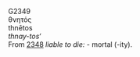 G2349  
θνητός  
thnētos  
*thnay-tos‘*  
From [2348](g2348) *liable* *to* *die:* - mortal (-ity).  
